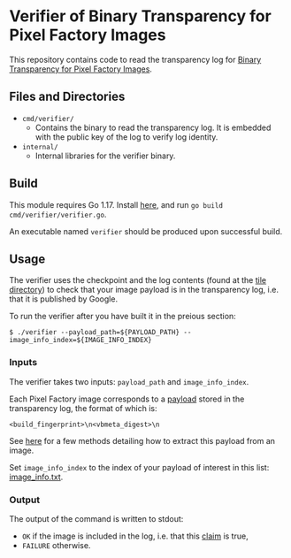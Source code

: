 # Verifier of Binary Transparency for Pixel Factory Images

This repository contains code to read the transparency log for [Binary Transparency for Pixel Factory Images](https://developers.google.com/android/binary_transparency/pixel).

## Files and Directories
* `cmd/verifier/`
  * Contains the binary to read the transparency log. It is embedded with the public key of the log to verify log identity.
* `internal/`
  * Internal libraries for the verifier binary.

## Build
This module requires Go 1.17. Install [here](https://go.dev/doc/install), and run `go build cmd/verifier/verifier.go`.

An executable named `verifier` should be produced upon successful build.

## Usage
The verifier uses the checkpoint and the log contents (found at the [tile directory](https://developers.google.com/android/binary_transparency/tile)) to check that your image payload is in the transparency log, i.e. that it is published by Google.

To run the verifier after you have built it in the preious section:
```
$ ./verifier --payload_path=${PAYLOAD_PATH} --image_info_index=${IMAGE_INFO_INDEX}
```

### Inputs
The verifier takes two inputs: `payload_path` and `image_info_index`.

Each Pixel Factory image corresponds to a [payload](https://developers.google.com/android/binary_transparency/pixel#log-content) stored in the transparency log, the format of which is:
```
<build_fingerprint>\n<vbmeta_digest>\n
```
See [here](https://developers.google.com/android/binary_transparency/pixel#construct-the-payload-for-verification) for a few methods detailing how to extract this payload from an image.

Set `image_info_index` to the index of your payload of interest in this list: [image\_info.txt](https://developers.google.com/android/binary_transparency/image_info.txt).

### Output
The output of the command is written to stdout:
  * `OK` if the image is included in the log, i.e. that this [claim](https://developers.google.com/android/binary_transparency/pixel#claimant-model) is true,
  * `FAILURE` otherwise.

